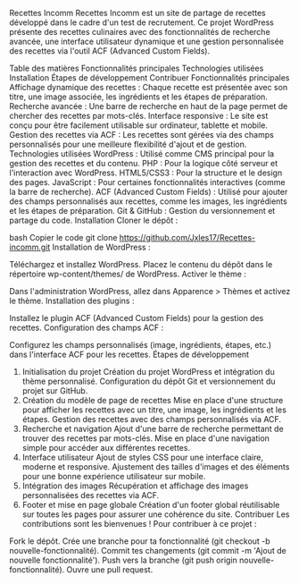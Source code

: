 Recettes Incomm
Recettes Incomm est un site de partage de recettes développé dans le cadre d'un test de recrutement. Ce projet WordPress présente des recettes culinaires avec des fonctionnalités de recherche avancée, une interface utilisateur dynamique et une gestion personnalisée des recettes via l'outil ACF (Advanced Custom Fields).

Table des matières
Fonctionnalités principales
Technologies utilisées
Installation
Étapes de développement
Contribuer
Fonctionnalités principales
Affichage dynamique des recettes : Chaque recette est présentée avec son titre, une image associée, les ingrédients et les étapes de préparation.
Recherche avancée : Une barre de recherche en haut de la page permet de chercher des recettes par mots-clés.
Interface responsive : Le site est conçu pour être facilement utilisable sur ordinateur, tablette et mobile.
Gestion des recettes via ACF : Les recettes sont gérées via des champs personnalisés pour une meilleure flexibilité d'ajout et de gestion.
Technologies utilisées
WordPress : Utilisé comme CMS principal pour la gestion des recettes et du contenu.
PHP : Pour la logique côté serveur et l'interaction avec WordPress.
HTML5/CSS3 : Pour la structure et le design des pages.
JavaScript : Pour certaines fonctionnalités interactives (comme la barre de recherche).
ACF (Advanced Custom Fields) : Utilisé pour ajouter des champs personnalisés aux recettes, comme les images, les ingrédients et les étapes de préparation.
Git & GitHub : Gestion du versionnement et partage du code.
Installation
Cloner le dépôt :

bash
Copier le code
git clone https://github.com/Jxles17/Recettes-incomm.git
Installation de WordPress :

Téléchargez et installez WordPress.
Placez le contenu du dépôt dans le répertoire wp-content/themes/ de WordPress.
Activer le thème :

Dans l'administration WordPress, allez dans Apparence > Thèmes et activez le thème.
Installation des plugins :

Installez le plugin ACF (Advanced Custom Fields) pour la gestion des recettes.
Configuration des champs ACF :

Configurez les champs personnalisés (image, ingrédients, étapes, etc.) dans l'interface ACF pour les recettes.
Étapes de développement
1. Initialisation du projet
Création du projet WordPress et intégration du thème personnalisé.
Configuration du dépôt Git et versionnement du projet sur GitHub.
2. Création du modèle de page de recettes
Mise en place d'une structure pour afficher les recettes avec un titre, une image, les ingrédients et les étapes.
Gestion des recettes avec des champs personnalisés via ACF.
3. Recherche et navigation
Ajout d'une barre de recherche permettant de trouver des recettes par mots-clés.
Mise en place d'une navigation simple pour accéder aux différentes recettes.
4. Interface utilisateur
Ajout de styles CSS pour une interface claire, moderne et responsive.
Ajustement des tailles d'images et des éléments pour une bonne expérience utilisateur sur mobile.
5. Intégration des images
Récupération et affichage des images personnalisées des recettes via ACF.
6. Footer et mise en page globale
Création d'un footer global réutilisable sur toutes les pages pour assurer une cohérence du site.
Contribuer
Les contributions sont les bienvenues ! Pour contribuer à ce projet :

Fork le dépôt.
Crée une branche pour ta fonctionnalité (git checkout -b nouvelle-fonctionnalité).
Commit tes changements (git commit -m 'Ajout de nouvelle fonctionnalité').
Push vers la branche (git push origin nouvelle-fonctionnalité).
Ouvre une pull request.
